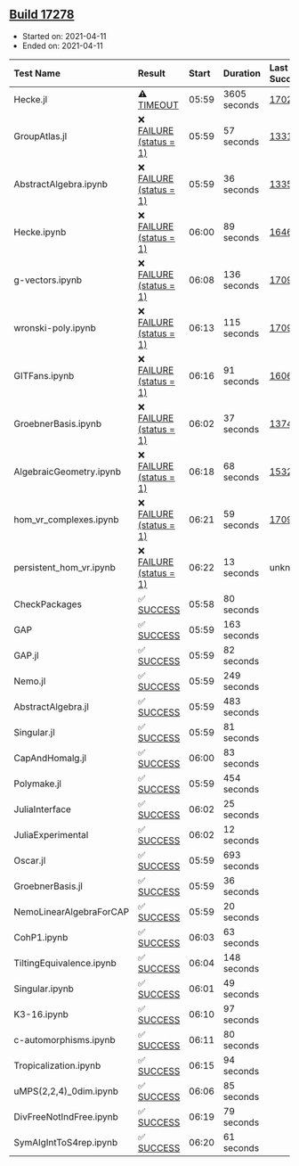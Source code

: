 ## [Build 17278](https://oscarci.mathematik.uni-kl.de/job/oscar/17278/)

* Started on: 2021-04-11
* Ended on: 2021-04-11

| Test Name    | Result | Start | Duration | Last Success | First Failure |
|:-------------|:-------|:------|:---------|:-------------|:--------------|
| Hecke.jl | ⚠ [TIMEOUT](https://oscarci.mathematik.uni-kl.de/job/oscar/17278/artifact/logs/build-17278/Hecke.jl.log) | 05:59 | 3605 seconds | [17022](https://oscarci.mathematik.uni-kl.de/job/oscar/17022/) | [17023](https://oscarci.mathematik.uni-kl.de/job/oscar/17023/) |
| GroupAtlas.jl | ❌ [FAILURE (status = 1)](https://oscarci.mathematik.uni-kl.de/job/oscar/17278/artifact/logs/build-17278/GroupAtlas.jl.log) | 05:59 | 57 seconds | [13311](https://oscarci.mathematik.uni-kl.de/job/oscar/13311/) | [13312](https://oscarci.mathematik.uni-kl.de/job/oscar/13312/) |
| AbstractAlgebra.ipynb | ❌ [FAILURE (status = 1)](https://oscarci.mathematik.uni-kl.de/job/oscar/17278/artifact/logs/build-17278/AbstractAlgebra.ipynb.log) | 05:59 | 36 seconds | [13355](https://oscarci.mathematik.uni-kl.de/job/oscar/13355/) | [13356](https://oscarci.mathematik.uni-kl.de/job/oscar/13356/) |
| Hecke.ipynb | ❌ [FAILURE (status = 1)](https://oscarci.mathematik.uni-kl.de/job/oscar/17278/artifact/logs/build-17278/Hecke.ipynb.log) | 06:00 | 89 seconds | [16463](https://oscarci.mathematik.uni-kl.de/job/oscar/16463/) | [16464](https://oscarci.mathematik.uni-kl.de/job/oscar/16464/) |
| g-vectors.ipynb | ❌ [FAILURE (status = 1)](https://oscarci.mathematik.uni-kl.de/job/oscar/17278/artifact/logs/build-17278/g-vectors.ipynb.log) | 06:08 | 136 seconds | [17099](https://oscarci.mathematik.uni-kl.de/job/oscar/17099/) | [17100](https://oscarci.mathematik.uni-kl.de/job/oscar/17100/) |
| wronski-poly.ipynb | ❌ [FAILURE (status = 1)](https://oscarci.mathematik.uni-kl.de/job/oscar/17278/artifact/logs/build-17278/wronski-poly.ipynb.log) | 06:13 | 115 seconds | [17098](https://oscarci.mathematik.uni-kl.de/job/oscar/17098/) | [17099](https://oscarci.mathematik.uni-kl.de/job/oscar/17099/) |
| GITFans.ipynb | ❌ [FAILURE (status = 1)](https://oscarci.mathematik.uni-kl.de/job/oscar/17278/artifact/logs/build-17278/GITFans.ipynb.log) | 06:16 | 91 seconds | [16068](https://oscarci.mathematik.uni-kl.de/job/oscar/16068/) | [16069](https://oscarci.mathematik.uni-kl.de/job/oscar/16069/) |
| GroebnerBasis.ipynb | ❌ [FAILURE (status = 1)](https://oscarci.mathematik.uni-kl.de/job/oscar/17278/artifact/logs/build-17278/GroebnerBasis.ipynb.log) | 06:02 | 37 seconds | [13748](https://oscarci.mathematik.uni-kl.de/job/oscar/13748/) | [13749](https://oscarci.mathematik.uni-kl.de/job/oscar/13749/) |
| AlgebraicGeometry.ipynb | ❌ [FAILURE (status = 1)](https://oscarci.mathematik.uni-kl.de/job/oscar/17278/artifact/logs/build-17278/AlgebraicGeometry.ipynb.log) | 06:18 | 68 seconds | [15322](https://oscarci.mathematik.uni-kl.de/job/oscar/15322/) | [15323](https://oscarci.mathematik.uni-kl.de/job/oscar/15323/) |
| hom_vr_complexes.ipynb | ❌ [FAILURE (status = 1)](https://oscarci.mathematik.uni-kl.de/job/oscar/17278/artifact/logs/build-17278/hom_vr_complexes.ipynb.log) | 06:21 | 59 seconds | [17099](https://oscarci.mathematik.uni-kl.de/job/oscar/17099/) | [17100](https://oscarci.mathematik.uni-kl.de/job/oscar/17100/) |
| persistent_hom_vr.ipynb | ❌ [FAILURE (status = 1)](https://oscarci.mathematik.uni-kl.de/job/oscar/17278/artifact/logs/build-17278/persistent_hom_vr.ipynb.log) | 06:22 | 13 seconds | unknown | unknown |
| CheckPackages | ✅ [SUCCESS](https://oscarci.mathematik.uni-kl.de/job/oscar/17278/artifact/logs/build-17278/CheckPackages.log) | 05:58 | 80 seconds |  |  |
| GAP | ✅ [SUCCESS](https://oscarci.mathematik.uni-kl.de/job/oscar/17278/artifact/logs/build-17278/GAP.log) | 05:59 | 163 seconds |  |  |
| GAP.jl | ✅ [SUCCESS](https://oscarci.mathematik.uni-kl.de/job/oscar/17278/artifact/logs/build-17278/GAP.jl.log) | 05:59 | 82 seconds |  |  |
| Nemo.jl | ✅ [SUCCESS](https://oscarci.mathematik.uni-kl.de/job/oscar/17278/artifact/logs/build-17278/Nemo.jl.log) | 05:59 | 249 seconds |  |  |
| AbstractAlgebra.jl | ✅ [SUCCESS](https://oscarci.mathematik.uni-kl.de/job/oscar/17278/artifact/logs/build-17278/AbstractAlgebra.jl.log) | 05:59 | 483 seconds |  |  |
| Singular.jl | ✅ [SUCCESS](https://oscarci.mathematik.uni-kl.de/job/oscar/17278/artifact/logs/build-17278/Singular.jl.log) | 05:59 | 81 seconds |  |  |
| CapAndHomalg.jl | ✅ [SUCCESS](https://oscarci.mathematik.uni-kl.de/job/oscar/17278/artifact/logs/build-17278/CapAndHomalg.jl.log) | 06:00 | 83 seconds |  |  |
| Polymake.jl | ✅ [SUCCESS](https://oscarci.mathematik.uni-kl.de/job/oscar/17278/artifact/logs/build-17278/Polymake.jl.log) | 05:59 | 454 seconds |  |  |
| JuliaInterface | ✅ [SUCCESS](https://oscarci.mathematik.uni-kl.de/job/oscar/17278/artifact/logs/build-17278/JuliaInterface.log) | 06:02 | 25 seconds |  |  |
| JuliaExperimental | ✅ [SUCCESS](https://oscarci.mathematik.uni-kl.de/job/oscar/17278/artifact/logs/build-17278/JuliaExperimental.log) | 06:02 | 12 seconds |  |  |
| Oscar.jl | ✅ [SUCCESS](https://oscarci.mathematik.uni-kl.de/job/oscar/17278/artifact/logs/build-17278/Oscar.jl.log) | 05:59 | 693 seconds |  |  |
| GroebnerBasis.jl | ✅ [SUCCESS](https://oscarci.mathematik.uni-kl.de/job/oscar/17278/artifact/logs/build-17278/GroebnerBasis.jl.log) | 05:59 | 36 seconds |  |  |
| NemoLinearAlgebraForCAP | ✅ [SUCCESS](https://oscarci.mathematik.uni-kl.de/job/oscar/17278/artifact/logs/build-17278/NemoLinearAlgebraForCAP.log) | 05:59 | 20 seconds |  |  |
| CohP1.ipynb | ✅ [SUCCESS](https://oscarci.mathematik.uni-kl.de/job/oscar/17278/artifact/logs/build-17278/CohP1.ipynb.log) | 06:03 | 63 seconds |  |  |
| TiltingEquivalence.ipynb | ✅ [SUCCESS](https://oscarci.mathematik.uni-kl.de/job/oscar/17278/artifact/logs/build-17278/TiltingEquivalence.ipynb.log) | 06:04 | 148 seconds |  |  |
| Singular.ipynb | ✅ [SUCCESS](https://oscarci.mathematik.uni-kl.de/job/oscar/17278/artifact/logs/build-17278/Singular.ipynb.log) | 06:01 | 49 seconds |  |  |
| K3-16.ipynb | ✅ [SUCCESS](https://oscarci.mathematik.uni-kl.de/job/oscar/17278/artifact/logs/build-17278/K3-16.ipynb.log) | 06:10 | 97 seconds |  |  |
| c-automorphisms.ipynb | ✅ [SUCCESS](https://oscarci.mathematik.uni-kl.de/job/oscar/17278/artifact/logs/build-17278/c-automorphisms.ipynb.log) | 06:11 | 80 seconds |  |  |
| Tropicalization.ipynb | ✅ [SUCCESS](https://oscarci.mathematik.uni-kl.de/job/oscar/17278/artifact/logs/build-17278/Tropicalization.ipynb.log) | 06:15 | 94 seconds |  |  |
| uMPS(2,2,4)_0dim.ipynb | ✅ [SUCCESS](https://oscarci.mathematik.uni-kl.de/job/oscar/17278/artifact/logs/build-17278/uMPS-2-2-4-_0dim.ipynb.log) | 06:06 | 85 seconds |  |  |
| DivFreeNotIndFree.ipynb | ✅ [SUCCESS](https://oscarci.mathematik.uni-kl.de/job/oscar/17278/artifact/logs/build-17278/DivFreeNotIndFree.ipynb.log) | 06:19 | 79 seconds |  |  |
| SymAlgIntToS4rep.ipynb | ✅ [SUCCESS](https://oscarci.mathematik.uni-kl.de/job/oscar/17278/artifact/logs/build-17278/SymAlgIntToS4rep.ipynb.log) | 06:20 | 61 seconds |  |  |
